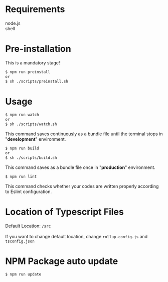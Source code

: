 # Requirements
node.js\
shell

# Pre-installation
This is a mandatory stage!
```bash
$ npm run preinstall
or
$ sh ./scripts/preinstall.sh
```

# Usage
```bash
$ npm run watch
or
$ sh ./scripts/watch.sh
```
This command saves continuously as a bundle file until the terminal stops in "**development**" environment.

```bash
$ npm run build
or
$ sh ./scripts/build.sh
```
This command saves as a bundle file once in "**production**" environment.

```bash
$ npm run lint
```
This command checks whether your codes are written properly according to Eslint configuration.

# Location of Typescript Files
Default Location: `/src`\
\
If you want to change default location, change `rollup.config.js` and `tsconfig.json`

# NPM Package auto update
```bash
$ npm run update
```